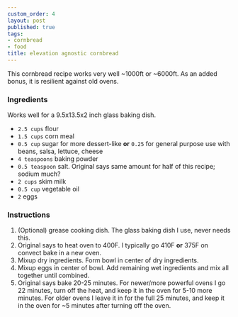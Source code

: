 ```yaml
---
custom_order: 4
layout: post
published: true
tags:
- cornbread
- food
title: elevation agnostic cornbread
---
```

This cornbread recipe works very well ~1000ft or ~6000ft. As an added bonus, it is resilient against old ovens.

### Ingredients ###
Works well for a 9.5x13.5x2 inch glass baking dish.

- `2.5 cups` flour
- `1.5 cups` corn meal
- `0.5 cup` sugar for more dessert-like __or__ `0.25` for general purpose use with beans, salsa, lettuce, cheese
- `4 teaspoons` baking powder
- `0.5 teaspoon` salt. Original says same amount for half of this recipe; sodium much?
- `2 cups` skim milk
- `0.5 cup` vegetable oil
- `2` eggs

### Instructions ###
1. (Optional) grease cooking dish. The glass baking dish I use, never needs this.
2. Original says to heat oven to 400F. I typically go 410F __or__ 375F on convect bake in a new oven.
3. Mixup dry ingredients. Form bowl in center of dry ingredients.
4. Mixup eggs in center of bowl. Add remaining wet ingredients and mix all together until combined.
5. Original says bake 20-25 minutes. For newer/more powerful ovens I go 22 minutes,
turn off the heat, and keep it in the oven for 5-10 more minutes. For older ovens I leave it in for
the full 25 minutes, and keep it in the oven for ~5 minutes after turning off the oven.

